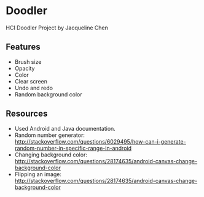 # Doodler
HCI Doodler Project by Jacqueline Chen

## Features
* Brush size
* Opacity
* Color
* Clear screen
* Undo and redo
* Random background color

## Resources
* Used Android and Java documentation.
* Random number generator:  http://stackoverflow.com/questions/6029495/how-can-i-generate-random-number-in-specific-range-in-android
* Changing background color: http://stackoverflow.com/questions/28174635/android-canvas-change-background-color
* Flipping an image: http://stackoverflow.com/questions/28174635/android-canvas-change-background-color
